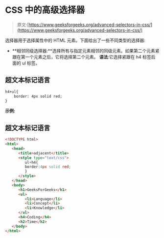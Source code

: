 # CSS 中的高级选择器

> 原文:[https://www.geeksforgeeks.org/advanced-selectors-in-css/](https://www.geeksforgeeks.org/advanced-selectors-in-css/)

选择器用于选择属性中的 HTML 元素。下面给出了一些不同类型的选择器:

*   **相邻同级选择器:**选择所有与指定元素相邻的同级元素。如果第二个元素紧跟在第一个元素之后，它将选择第二个元素。
    **语法**:它选择紧跟在 h4 标签后面的 ul 标签。

## 超文本标记语言

```html
h4+ul{
    border: 4px solid red;
}           
```

**示例:**

## 超文本标记语言

```html
<!DOCTYPE html>
<html>
   <head>
      <title>adjacent</title>
      <style type="text/css">
         ul+h4{
         border:4px solid red;
         }
      </style>
   </head>
   <body>
      <h1>GeeksForGeeks</h1>
      <ul>
         <li>Language</li>
         <li>Concept</li>
         <li>Knowledge</li>
      </ul>
      <h4>Coding</h4>
      <h2>Time</h2>
   </body>
</html>
```